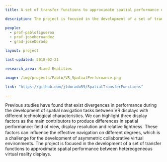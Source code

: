 ```yaml
---
title: A set of transfer functions to approximate spatial performance during navigational tasks between heterogeneous VR displays

description: The project is focused in the development of a set of transfer functions to approximate spatial performance between hetereogeneous virtual reality displays.

people:
  - prof-pablofigueroa
  - prof-josehernandez
  - grad-joseDorado  

layout: project

last-updated: 2018-02-21

research_area: Mixed Realities

image: /img/projects/Pablo/VR_SpatialPerformance.png

link: "https://github.com/jldorado59/SpatialTransferFunctions"

---
```

Previous studies have found that exist divergences in performance during the development of spatial navigation tasks between VR displays with different technological characteristics. We can highlight three display factors as the main contributors to produce differences in spatial performance: ﬁeld of view, display resolution and relative lightness. These factors can inﬂuence the effective navigation on different degrees, which is a challenge for the development of asymmetric collaborative virtual environments. The project is focused in the development of a set of transfer functions to approximate spatial performance between hetereogeneous virtual reality displays. 
